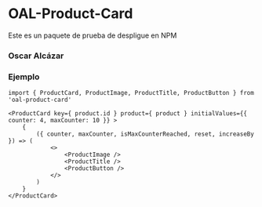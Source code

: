 # OAL-Product-Card

Este es un paquete de prueba de despligue en NPM

### Oscar Alcázar

### Ejemplo

```
import { ProductCard, ProductImage, ProductTitle, ProductButton } from 'oal-product-card'
```

```
<ProductCard key={ product.id } product={ product } initialValues={{ counter: 4, maxCounter: 10 }} >
    {
        ({ counter, maxCounter, isMaxCounterReached, reset, increaseBy }) => (
            <>
                <ProductImage />
                <ProductTitle />
                <ProductButton />
            </>
        )
    }
</ProductCard>
```